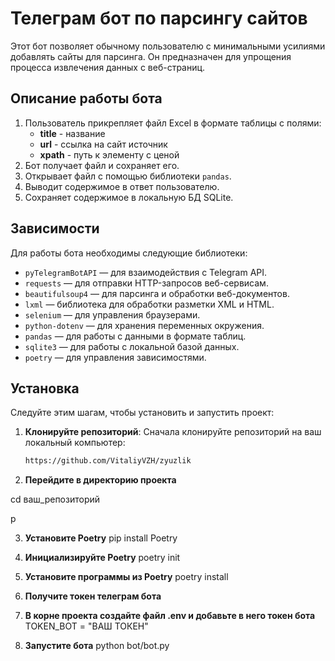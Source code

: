 # Телеграм бот по парсингу сайтов

Этот бот позволяет обычному пользователю с минимальными усилиями добавлять сайты для парсинга. Он предназначен для упрощения процесса извлечения данных с веб-страниц.

## Описание работы бота

1. Пользователь прикрепляет файл Excel в формате таблицы с полями:
   - **title** - название
   - **url** - ссылка на сайт источник
   - **xpath** - путь к элементу с ценой
2. Бот получает файл и сохраняет его.
3. Открывает файл с помощью библиотеки `pandas`.
4. Выводит содержимое в ответ пользователю.
5. Сохраняет содержимое в локальную БД SQLite.

## Зависимости

Для работы бота необходимы следующие библиотеки:

- `pyTelegramBotAPI` — для взаимодействия с Telegram API.
- `requests` — для отправки HTTP-запросов веб-сервисам.
- `beautifulsoup4` — для парсинга и обработки веб-документов.
- `lxml` — библиотека для обработки разметки XML и HTML.
- `selenium` — для управления браузерами.
- `python-dotenv` — для хранения переменных окружения.
- `pandas` — для работы с данными в формате таблиц.
- `sqlite3` — для работы с локальной базой данных.
- `poetry` — для управления зависимостями.

## Установка

Следуйте этим шагам, чтобы установить и запустить проект:

1. **Клонируйте репозиторий**:
   Сначала клонируйте репозиторий на ваш локальный компьютер:
   ```bash
   https://github.com/VitaliyVZH/zyuzlik
   
2. **Перейдите в директорию проекта**
<p>cd ваш_репозиторий</p>p

3. **Установите Poetry**
pip install Poetry

4. **Инициализируйте Poetry**
poetry init

5. **Установите программы из Poetry**
poetry install

6. **Получите токен телеграм бота**

7. **В корне проекта создайте файл .env и добавьте в него токен бота**
TOKEN_BOT = "ВАШ ТОКЕН"

8. **Запустите бота**
python bot/bot.py
